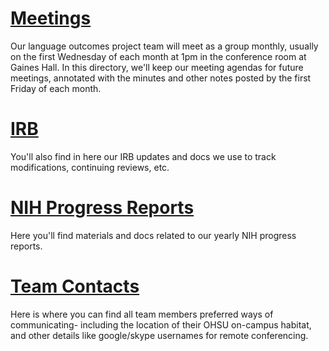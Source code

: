 # [Meetings](meetings)

Our language outcomes project team will meet as a group monthly, usually on the first Wednesday of each month at 1pm in the conference room at Gaines Hall. In this directory, we'll keep our meeting agendas for future meetings, annotated with the minutes and other notes posted by the first Friday of each month. 

# [IRB](IRB)

You'll also find in here our IRB updates and docs we use to track modifications, continuing reviews, etc.

# [NIH Progress Reports](NIH-progress-reports)

Here you'll find materials and docs related to our yearly NIH progress reports.

# [Team Contacts](team-contacts.md)

Here is where you can find all team members preferred ways of communicating- including the location of their OHSU on-campus habitat, and other details like google/skype usernames for remote conferencing.
